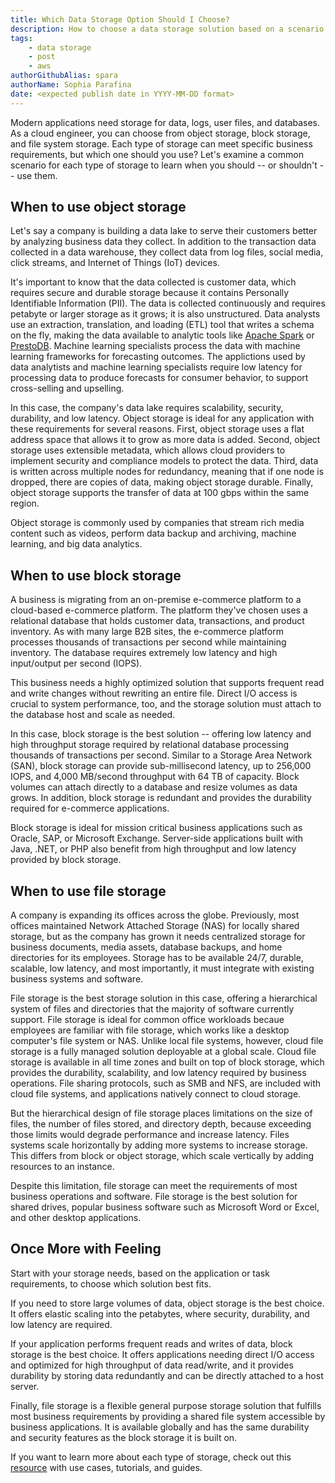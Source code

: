 ```yaml
---
title: Which Data Storage Option Should I Choose?
description: How to choose a data storage solution based on a scenario
tags:
    - data storage
    - post
    - aws
authorGithubAlias: spara
authorName: Sophia Parafina
date: <expected publish date in YYYY-MM-DD format>
---
```


Modern applications need storage for data, logs, user files, and databases. As a cloud engineer, you can choose from object storage, block storage, and file system storage. Each type of storage can meet specific business requirements, but which one should you use? Let's examine a common scenario for each type of storage to learn when you should -- or shouldn't -- use them.

## When to use object storage

Let's say a company is building a data lake to serve their customers better by analyzing business data they collect. In addition to the transaction data collected in a data warehouse, they collect data from log files, social media, click streams, and Internet of Things (IoT) devices.

It's important to know that the data collected is customer data, which requires secure and durable storage because it contains Personally Identifiable Information (PII). The data is collected continuously and requires petabyte or larger storage as it grows; it is also unstructured. Data analysts use an extraction, translation, and loading (ETL) tool that writes a schema on the fly, making the data available to analytic tools like [Apache Spark](https://spark.apache.org/) or [PrestoDB](https://prestodb.io/). Machine learning specialists process the data with machine learning frameworks for forecasting outcomes. The applictions used by data analytists and machine learning specialists require low latency for processing data to produce forecasts for consumer behavior, to support cross-selling and upselling.

In this case, the company's data lake requires scalability, security, durability, and low latency. Object storage is ideal for any application with these requirements for several reasons. First, object storage uses a flat address space that allows it to grow as more data is added. Second, object storage uses extensible metadata, which allows cloud providers to implement security and compliance models to protect the data. Third, data is written across multiple nodes for redundancy, meaning that if one node is dropped, there are copies of data, making object storage durable. Finally, object storage supports the transfer of data at 100 gbps within the same region.

Object storage is commonly used by companies that stream rich media content such as videos, perform data backup and archiving, machine learning, and big data analytics. 

## When to use block storage

A business is migrating from an on-premise e-commerce platform to a cloud-based e-commerce platform. The platform they've chosen uses a relational database that holds customer data, transactions, and product inventory. As with many large B2B sites, the e-commerce platform processes thousands of transactions per second while maintaining inventory. The database requires extremely low latency and high input/output per second (IOPS).

This business needs a highly optimized solution that supports frequent read and write changes without rewriting an entire file. Direct I/O access is crucial to system performance, too, and the storage solution must attach to the database host and scale as needed. 

In this case, block storage is the best solution -- offering low latency and high throughput storage required by relational database processing thousands of transactions per second. Similar to a Storage Area Network (SAN), block storage can provide sub-millisecond latency, up to 256,000 IOPS, and 4,000 MB/second throughput with 64 TB of capacity. Block volumes can attach directly to a database and resize volumes as data grows. In addition, block storage is redundant and provides the durability required for e-commerce applications.

Block storage is ideal for mission critical business applications such as Oracle, SAP, or Microsoft Exchange. Server-side applications built with Java, .NET, or PHP also benefit from high throughput and low latency provided by block storage.

## When to use file storage

A company is expanding its offices across the globe. Previously, most offices maintained Network Attached Storage (NAS) for locally shared storage, but as the company has grown it needs centralized storage for business documents, media assets, database backups, and home directories for its employees. Storage has to be available 24/7, durable, scalable, low latency, and most importantly, it must integrate with existing business systems and software.

File storage is the best storage solution in this case, offering a hierarchical system of files and directories that the majority of software currently support. File storage is ideal for common office workloads becaue employees are familiar with file storage, which works like a desktop computer's file system or NAS. Unlike local file systems, however, cloud file storage is a fully managed solution deployable at a global scale. Cloud file storage is available in all time zones and built on top of block storage, which provides the durability, scalability, and low latency required by business operations. File sharing protocols, such as SMB and NFS, are included with cloud file systems, and applications natively connect to cloud storage. 

But the hierarchical design of file storage places limitations on the size of files, the number of files stored, and directory depth, because exceeding those limits would degrade performance and increase latency. Files systems scale horizontally by adding more systems to increase storage. This differs from block or object storage, which scale vertically by adding resources to an instance.

Despite this limitation, file storage can meet the requirements of most business operations and software. File storage is the best solution for shared drives, popular business software such as Microsoft Word or Excel, and other desktop applications.

## Once More with Feeling

Start with your storage needs, based on the application or task requirements, to choose which solution best fits.

If you need to store large volumes of data, object storage is the best choice. It offers elastic scaling into the petabytes, where security, durability, and low latency are required.

If your application performs frequent reads and writes of data, block storage is the best choice. It offers applications needing direct I/O access and optimized for high throughput of data read/write, and it provides durability by storing data redundantly and can be directly attached to a host server.

Finally, file storage is a flexible general purpose storage solution that fulfills most business requirements by providing a shared file system accessible by business applications. It is available globally and has the same durability and security features as the block storage it is built on.

If you want to learn more about each type of storage, check out this [resource](https://aws.amazon.com/products/storage/?stod_rr2) with use cases, tutorials, and guides.
